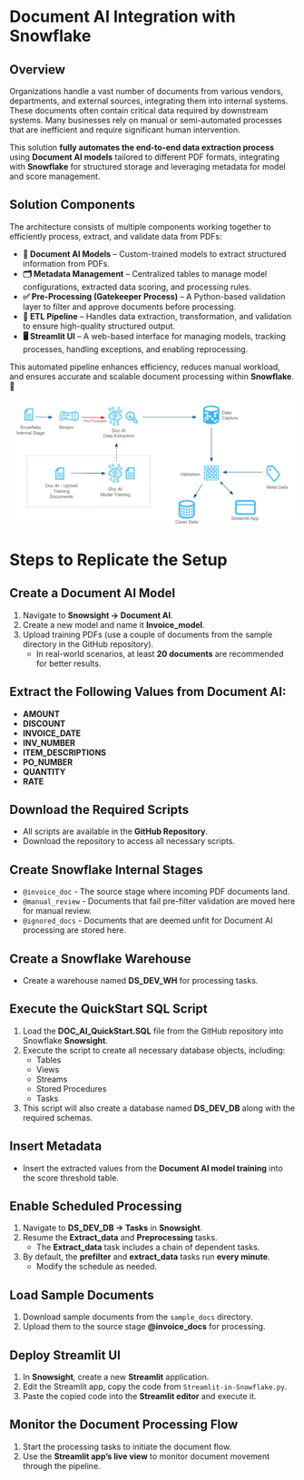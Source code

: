 # Document AI Integration with Snowflake  

## Overview  

Organizations handle a vast number of documents from various vendors, departments, and external sources, integrating them into internal systems. These documents often contain critical data required by downstream systems. Many businesses rely on manual or semi-automated processes that are inefficient and require significant human intervention.  

This solution **fully automates the end-to-end data extraction process** using **Document AI models** tailored to different PDF formats, integrating with **Snowflake** for structured storage and leveraging metadata for model and score management.  

## Solution Components  

The architecture consists of multiple components working together to efficiently process, extract, and validate data from PDFs:  

- **📄 Document AI Models** – Custom-trained models to extract structured information from PDFs.  
- **🗂 Metadata Management** – Centralized tables to manage model configurations, extracted data scoring, and processing rules.  
- **✅ Pre-Processing (Gatekeeper Process)** – A Python-based validation layer to filter and approve documents before processing.  
- **🔄 ETL Pipeline** – Handles data extraction, transformation, and validation to ensure high-quality structured output.  
- **🖥 Streamlit UI** – A web-based interface for managing models, tracking processes, handling exceptions, and enabling reprocessing.  

This automated pipeline enhances efficiency, reduces manual workload, and ensures accurate and scalable document processing within **Snowflake**. 🚀  

![Architecture Diagram](./Arc_DocAI.png)


# Steps to Replicate the Setup

## Create a Document AI Model

1. Navigate to **Snowsight → Document AI**.
2. Create a new model and name it **Invoice_model**.
3. Upload training PDFs (use a couple of documents from the sample directory in the GitHub repository).  
   - In real-world scenarios, at least **20 documents** are recommended for better results.

## Extract the Following Values from Document AI:

- **AMOUNT**
- **DISCOUNT**
- **INVOICE_DATE**
- **INV_NUMBER**
- **ITEM_DESCRIPTIONS**
- **PO_NUMBER**
- **QUANTITY**
- **RATE**

## Download the Required Scripts

- All scripts are available in the **GitHub Repository**.
- Download the repository to access all necessary scripts.

## Create Snowflake Internal Stages

- `@invoice_doc` - The source stage where incoming PDF documents land.
- `@manual_review` - Documents that fail pre-filter validation are moved here for manual review.
- `@ignored_docs` - Documents that are deemed unfit for Document AI processing are stored here.

## Create a Snowflake Warehouse

- Create a warehouse named **DS_DEV_WH** for processing tasks.

## Execute the QuickStart SQL Script

1. Load the **DOC_AI_QuickStart.SQL** file from the GitHub repository into Snowflake **Snowsight**.
2. Execute the script to create all necessary database objects, including:
   - Tables
   - Views
   - Streams
   - Stored Procedures
   - Tasks
3. This script will also create a database named **DS_DEV_DB** along with the required schemas.

## Insert Metadata

- Insert the extracted values from the **Document AI model training** into the score threshold table.

## Enable Scheduled Processing

1. Navigate to **DS_DEV_DB → Tasks** in **Snowsight**.
2. Resume the **Extract_data** and **Preprocessing** tasks.
   - The **Extract_data** task includes a chain of dependent tasks.
3. By default, the **prefilter** and **extract_data** tasks run **every minute**.
   - Modify the schedule as needed.

## Load Sample Documents

1. Download sample documents from the `sample_docs` directory.
2. Upload them to the source stage **@invoice_docs** for processing.

## Deploy Streamlit UI

1. In **Snowsight**, create a new **Streamlit** application.
2. Edit the Streamlit app, copy the code from `Streamlit-in-Snowflake.py`.
3. Paste the copied code into the **Streamlit editor** and execute it.

## Monitor the Document Processing Flow

1. Start the processing tasks to initiate the document flow.
2. Use the **Streamlit app’s live view** to monitor document movement through the pipeline.
